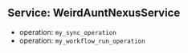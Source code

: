 ## Service: WeirdAuntNexusService
 - operation: `my_sync_operation`
 - operation: `my_workflow_run_operation`